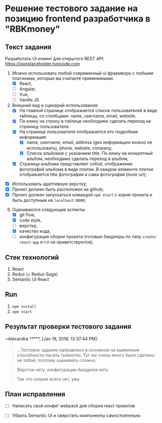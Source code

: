 # Решение тестового задание на позицию frontend разработчика в "RBKmoney"

## Текст задания 

Разработать UI клиент для открытого REST API: https://jsonplaceholder.typicode.com

1. Можно использовать любой современный ui фраемворк с любыми плагинами, которые вы считаете применимыми. 
   - [x] React, 
   - [ ] Angular, 
   - [ ] Vue, 
   - [ ] Vanilla JS 
2. Внешний вид и сценарий использования:
    - [x] На главной странице отображается список пользователей в виде таблицы, со столбцами: name, username, email, website. 
    - [x] По клику на строку в таблице необходимо сделать переход на страницу пользователя.
    - [x] На странице пользователя отображается его подробная информация:
        - [x] name, username, email, address (geo информацию можно не использовать), phone, website, company;
        - [x] Список альбомов с указанием title. По клику на конкретный альбом, необходимо сделать переход в альбом;
    - [x] Страница альбома представляет собой, отображение фотографий альбома в виде плитки. В каждом элементе плитки отображается title фотографии и сама фотография (поле url);
- [x] Использовать адаптивную верстку;
- [x] Проект должен быть расположен на github;
- [x] Проект должен запускаться командой `npm start` c корня проекта и быть доступным на `localhost:8000`;
6. Оцениваются следующие аспекты: 
    - [x] git flow,
    - [x] code style, 
    - [ ] верстка,
    - [x] качество кода,
    - [ ] конфигурация сборки проекта (готовые бандлеры по типу `create-react-app` и т.п не приветствуются);

## Стек технологий 

1. React
2. Redux (+ Redux-Saga)
3. Semantic UI React

## Run

1. `npm install`
2. `npm start`

## Результат проверки тестового задания 

⭐️Alexandra *****, [Jan 19, 2018, 12:37:44 PM]:
> ...Тестовое задание направлено в основном на выявление способности писать грамотно. 
> Тут же очень много было сделано не тобой, поэтому оценивать сложно.

> Верстки нету, конфигурации бандрела нету

> Так что скорее всего нет, увы

## План исправления 
  
- [ ] Написать свой конфиг webpack для сборки react проектов
- [ ] Убрать Semantic UI и сверстать компоненты самостоятельно


